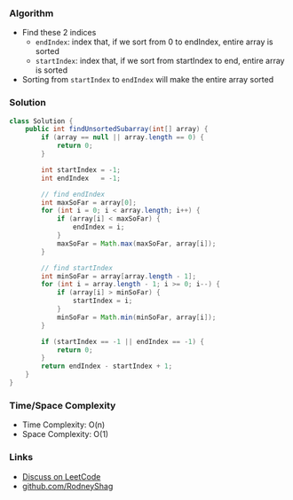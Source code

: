 ### Algorithm

- Find these 2 indices
  - `endIndex`: index that, if we sort from 0 to endIndex, entire array is sorted
  - `startIndex`: index that, if we sort from startIndex to end, entire array is sorted
- Sorting from `startIndex` to `endIndex` will make the entire array sorted

### Solution

```java
class Solution {
    public int findUnsortedSubarray(int[] array) {
        if (array == null || array.length == 0) {
            return 0;
        }

        int startIndex = -1;
        int endIndex   = -1;

        // find endIndex
        int maxSoFar = array[0];
        for (int i = 0; i < array.length; i++) {
            if (array[i] < maxSoFar) {
                endIndex = i;
            }
            maxSoFar = Math.max(maxSoFar, array[i]);
        }

        // find startIndex
        int minSoFar = array[array.length - 1];
        for (int i = array.length - 1; i >= 0; i--) {
            if (array[i] > minSoFar) {
                startIndex = i;
            }
            minSoFar = Math.min(minSoFar, array[i]);
        }

        if (startIndex == -1 || endIndex == -1) {
            return 0;
        }
        return endIndex - startIndex + 1;
    }
}
```

### Time/Space Complexity

- Time Complexity: O(n)
- Space Complexity: O(1)

### Links

- [Discuss on LeetCode](https://leetcode.com/problems/shortest-unsorted-continuous-subarray/discuss/323450)
- [github.com/RodneyShag](https://github.com/RodneyShag)
